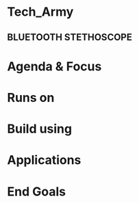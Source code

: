 # Tech_Army
## BLUETOOTH STETHOSCOPE

# Agenda & Focus


# Runs on

# Build using

# Applications


# End Goals



